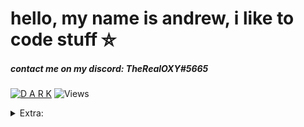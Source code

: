 # hello, my name is andrew, i like to code stuff ⛤
##### contact me on my discord: *TheRealOXY#5665*
[![D A R K](https://i.imgur.com/V4CzxIn.png)](https://i.imgur.com/V4CzxIn.png)
![Views](https://komarev.com/ghpvc/?username=TheRealOXY&color=B57EDC)


<details>
  <summary>Extra:</summary>
  
![AAAAAAA](https://i.imgur.com/DKPkh0J.gif)

</details>
